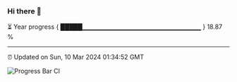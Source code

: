 ### Hi there 👋

⏳ Year progress { █████▁▁▁▁▁▁▁▁▁▁▁▁▁▁▁▁▁▁▁▁▁▁▁▁▁ } 18.87 %

---

⏰ Updated on Sun, 10 Mar 2024 01:34:52 GMT

![Progress Bar CI](https://github.com/IshwaranRudhara/GIT-ACTION/workflows/Progress%20Bar%20CI/badge.svg)
